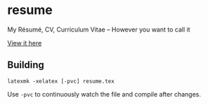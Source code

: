 # resume
My Résumé, CV, Curriculum Vitae – However you want to call it

[View it here](https://aapzu.github.io/resume/resume.pdf)

## Building

```
latexmk -xelatex [-pvc] resume.tex
```

Use `-pvc` to continuously watch the file and compile after changes.